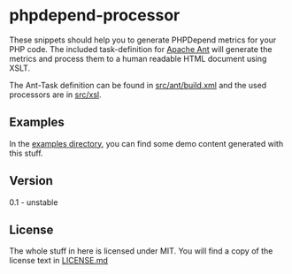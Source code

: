 # phpdepend-processor

These snippets should help you to generate PHPDepend metrics for your PHP code.
The included task-definition for [Apache Ant](http://ant.apache.org/) will generate the metrics and process them to a human readable HTML document using XSLT.

The Ant-Task definition can be found in [src/ant/build.xml](src/ant/build.xml) and the used processors are in [src/xsl](src/xsl).

## Examples
In the [examples directory](examples/), you can find some demo content generated with this stuff.

## Version
0.1 - unstable

## License
The whole stuff in here is licensed under MIT. You will find a copy of the license text in [LICENSE.md](LICENSE.md)
